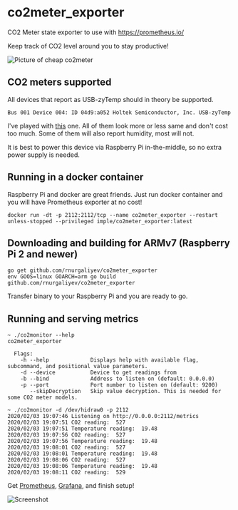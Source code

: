 # co2meter_exporter
CO2 Meter state exporter to use with https://prometheus.io/

Keep track of CO2 level around you to stay productive!

![Picture of cheap co2meter](https://user-images.githubusercontent.com/22738239/73683926-7a247c80-46c3-11ea-99cb-a086262aa693.jpg)

## CO2 meters supported
All devices that report as USB-zyTemp should in theory be supported.

```
Bus 001 Device 004: ID 04d9:a052 Holtek Semiconductor, Inc. USB-zyTemp
```

I've played with [this](https://www.wetterladen.de/aircontrol-mini-co2-messgeraet-tfa-31.5006-plus-incl-stecker-netzteil-raumklimakontrolle) one.
All of them look more or less same and don't cost too much. Some of them will also report humidity, most will not.

It is best to power this device via Raspberry Pi in-the-middle, so no extra power supply is needed.

## Running in a docker container

Raspberry Pi and docker are great friends. Just run docker container and you will have Prometheus exporter
at no cost!

```
docker run -dt -p 2112:2112/tcp --name co2meter_exporter --restart unless-stopped --privileged imple/co2meter_exporter:latest
```

## Downloading and building for ARMv7 (Raspberry Pi 2 and newer)

```
go get github.com/rnurgaliyev/co2meter_exporter
env GOOS=linux GOARCH=arm go build github.com/rnurgaliyev/co2meter_exporter
```

Transfer binary to your Raspberry Pi and you are ready to go.

## Running and serving metrics

```
~ ./co2monitor --help
co2meter_exporter

  Flags:
    -h --help             Displays help with available flag, subcommand, and positional value parameters.
    -d --device           Device to get readings from
    -b --bind             Address to listen on (default: 0.0.0.0)
    -p --port             Port number to listen on (default: 9200)
       --skipDecryption   Skip value decryption. This is needed for some CO2 meter models.

~ ./co2monitor -d /dev/hidraw0 -p 2112
2020/02/03 19:07:46 Listening on http://0.0.0.0:2112/metrics
2020/02/03 19:07:51 CO2 reading:  527
2020/02/03 19:07:51 Temperature reading:  19.48
2020/02/03 19:07:56 CO2 reading:  527
2020/02/03 19:07:56 Temperature reading:  19.48
2020/02/03 19:08:01 CO2 reading:  527
2020/02/03 19:08:01 Temperature reading:  19.48
2020/02/03 19:08:06 CO2 reading:  527
2020/02/03 19:08:06 Temperature reading:  19.48
2020/02/03 19:08:11 CO2 reading:  529
```

Get [Prometheus](https://prometheus.io/), [Grafana](https://grafana.com/), and finish setup!

![Screenshot](https://user-images.githubusercontent.com/22738239/73684030-aa6c1b00-46c3-11ea-9d7d-e4a4cdd87fa7.png)

